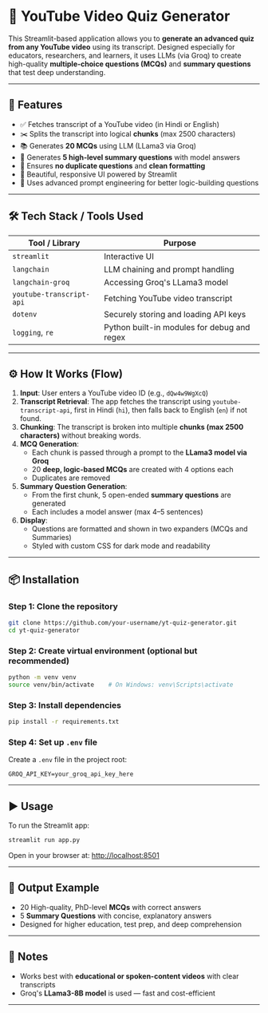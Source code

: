 # 🎥 YouTube Video Quiz Generator

This Streamlit-based application allows you to **generate an advanced quiz from any YouTube video** using its transcript. Designed especially for educators, researchers, and learners, it uses LLMs (via Groq) to create high-quality **multiple-choice questions (MCQs)** and **summary questions** that test deep understanding.

---

## 🚀 Features

- ✅ Fetches transcript of a YouTube video (in Hindi or English)
- ✂️ Splits the transcript into logical **chunks** (max 2500 characters)
- 📚 Generates **20 MCQs** using LLM (LLama3 via Groq)
- 🧠 Generates **5 high-level summary questions** with model answers
- 🔁 Ensures **no duplicate questions** and **clean formatting**
- 🎨 Beautiful, responsive UI powered by Streamlit
- 🧪 Uses advanced prompt engineering for better logic-building questions

---

## 🛠️ Tech Stack / Tools Used

| Tool / Library          | Purpose |
|------------------------|---------|
| `streamlit`            | Interactive UI |
| `langchain`            | LLM chaining and prompt handling |
| `langchain-groq`       | Accessing Groq's LLama3 model |
| `youtube-transcript-api` | Fetching YouTube video transcript |
| `dotenv`               | Securely storing and loading API keys |
| `logging`, `re`        | Python built-in modules for debug and regex |

---

## ⚙️ How It Works (Flow)

1. **Input**: User enters a YouTube video ID (e.g., `dQw4w9WgXcQ`)
2. **Transcript Retrieval**: The app fetches the transcript using `youtube-transcript-api`, first in Hindi (`hi`), then falls back to English (`en`) if not found.
3. **Chunking**: The transcript is broken into multiple **chunks (max 2500 characters)** without breaking words.
4. **MCQ Generation**:
    - Each chunk is passed through a prompt to the **LLama3 model via Groq**
    - 20 **deep, logic-based MCQs** are created with 4 options each
    - Duplicates are removed
5. **Summary Question Generation**:
    - From the first chunk, 5 open-ended **summary questions** are generated
    - Each includes a model answer (max 4–5 sentences)
6. **Display**:
    - Questions are formatted and shown in two expanders (MCQs and Summaries)
    - Styled with custom CSS for dark mode and readability

---

## 📦 Installation

### Step 1: Clone the repository

```bash
git clone https://github.com/your-username/yt-quiz-generator.git
cd yt-quiz-generator
````

### Step 2: Create virtual environment (optional but recommended)

```bash
python -m venv venv
source venv/bin/activate    # On Windows: venv\Scripts\activate
```

### Step 3: Install dependencies

```bash
pip install -r requirements.txt
```

### Step 4: Set up `.env` file

Create a `.env` file in the project root:

```env
GROQ_API_KEY=your_groq_api_key_here
```

---

## ▶️ Usage

To run the Streamlit app:

```bash
streamlit run app.py
```

Open in your browser at: [http://localhost:8501](http://localhost:8501)

---

## 📝 Output Example

* 20 High-quality, PhD-level **MCQs** with correct answers
* 5 **Summary Questions** with concise, explanatory answers
* Designed for higher education, test prep, and deep comprehension

---

## 🔐 Notes

* Works best with **educational or spoken-content videos** with clear transcripts
* Groq's **LLama3-8B model** is used — fast and cost-efficient

---

